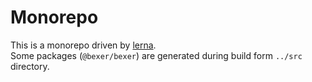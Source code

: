 # Monorepo

This is a monorepo driven by [lerna](https://github.com/lerna/lerna/).  
Some packages (`@bexer/bexer`) are generated during build form `../src` directory.
